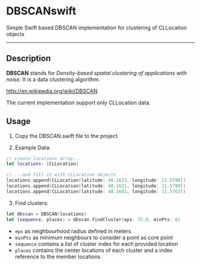 # DBSCANswift

Simple Swift based DBSCAN implementation for clustering of CLLocation objects

---
## Description

**DBSCAN** stands for _Density-based spatial clustering of applications with noise_. It is a data clustering algorithm.

http://en.wikipedia.org/wiki/DBSCAN


The current implementation support only CLLocation data.


## Usage
1. Copy the DBSCAN.swift file to the project

2. Example Data:

```swift
// create locations array...
let locations: [CLLocation]

// ...and fill it with CLLocation objects
locations.append(CLLocation(latitude: 48.1623, longitude: 11.5798))
locations.append(CLLocation(latitude: 48.1621, longitude: 11.5799))
locations.append(CLLocation(latitude: 48.1603, longitude: 11.5763))
```


3. Find clusters:

```swift
let dbscan = DBSCAN(locations)
let (sequence, places) = dbscan.findCluster(eps: 75.0, minPts: 0)
```

- `eps` as neighbourhood radius defined in meters
- `minPts` as minimum neighbours to consider a point as core point
- `sequence` contains a list of cluster index for each provided location
- `places` contains the center locations of each cluster and a index reference to the member locations
